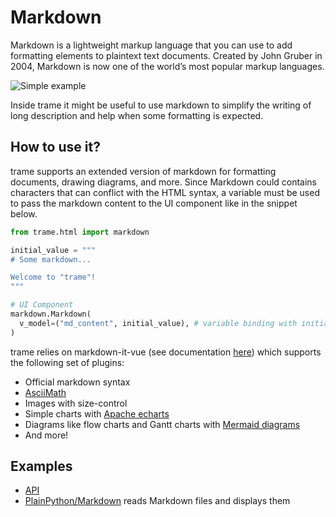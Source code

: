 # Markdown

Markdown is a lightweight markup language that you can use to add formatting elements to plaintext text documents. Created by John Gruber in 2004, Markdown is now one of the world’s most popular markup languages.

![Simple example](/trame/images/module-markdown.jpg)

Inside trame it might be useful to use markdown to simplify the writing of long description and help when some formatting is expected.

## How to use it?

trame supports an extended version of markdown for formatting documents, drawing diagrams, and more. Since Markdown could contains characters that can conflict with the HTML syntax, a variable must be used to pass the markdown content to the UI component like in the snippet below.

```python
from trame.html import markdown

initial_value = """
# Some markdown...

Welcome to "trame"!
"""

# UI Component
markdown.Markdown(
  v_model=("md_content", initial_value), # variable binding with initial value
)
```

trame relies on markdown-it-vue (see documentation [here](http://www.aqcoder.com/markdown)) which supports the following set of plugins:
- Official markdown syntax
- [AsciiMath](http://asciimath.org/)
- Images with size-control
- Simple charts with [Apache echarts](https://echarts.apache.org/examples/en/index.html)
- Diagrams like flow charts and Gantt charts with [Mermaid diagrams](https://mermaid.live)
- And more!

## Examples

- [API](https://trame.readthedocs.io/en/latest/trame.html.markdown.html)
- [PlainPython/Markdown](https://github.com/Kitware/trame/blob/master/examples/v1/PlainPython/Markdown/Simple.py) reads Markdown files and displays them
